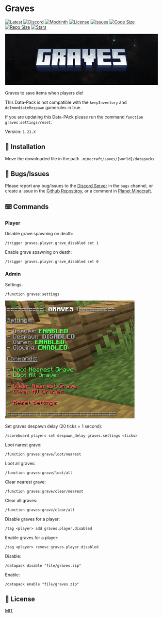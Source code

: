 # Graves

[![Latest](https://img.shields.io/github/v/release/lullaby6/graves-data-pack?color=blueviolet&logo=github)](https://github.com/lullaby6/graves-data-pack/releases)
[![Discord](https://img.shields.io/discord/1327308441324097681?label=discord&color=blue&logo=discord)](https://discord.gg/5UdcDa5xNC) 
[![Modrinth](https://img.shields.io/modrinth/dt/graves?label=modrinth&logo=modrinth)](https://modrinth.com/datapack/lullaby-graves) 
[![License](https://img.shields.io/badge/license-mit-green)](https://github.com/lullaby6/graves-data-pack/blob/main/LICENSE) 
[![Issues](https://img.shields.io/github/issues/lullaby6/graves-data-pack?color=orange&logo=github)](https://github.com/lullaby6/graves-data-pack/issues)
[![Code Size](https://img.shields.io/github/languages/code-size/lullaby6/graves-data-pack?color=purple&logoColor=white)](https://github.com/lullaby6/graves-data-pack)
[![Repo Size](https://img.shields.io/github/repo-size/lullaby6/graves-data-pack?logo=dropbox&color=red)](https://github.com/lullaby6/graves-data-pack)
[![Stars](https://img.shields.io/github/stars/lullaby6/graves-data-pack?logo=github&color=yellow)](https://github.com/lullaby6/graves-data-pack/stargazers)

![bg](https://raw.githubusercontent.com/lullaby6/graves-data-pack/refs/heads/main/images/bg.png)

Graves to save items when players die!

This Data-Pack is not compatible with the `keepInventory` and `doImmediateRespawn` gamerules in true.

If you are updating this Data-PAck please run the command `function graves:settings/reset`.

Version: `1.21.X`

## 📂 Installation

Move the downloaded file in the path `.minecraft/saves/[world]/datapacks`

## 👾 Bugs/Issues

Please report any bug/issues to the [Discord Server](https://discord.gg/5UdcDa5xNC) in the `bugs` channel, or create a issue in the [Github Repostiroy](https://github.com/lullaby6/graves-data-pack/issues), or a comment in [Planet Minecraft](https://www.planetminecraft.com/data-pack/graves-6529892/).

## ⌨️ Commands

### Player

Disable grave spawning on death:

```mcfunction
/trigger graves.player.grave_disabled set 1
```

Enable grave spawning on death:

```mcfunction
/trigger graves.player.grave_disabled set 0
```

### Admin

Settings:

```mcfunction
/function graves:settings
```

![settings](https://raw.githubusercontent.com/lullaby6/graves-data-pack/refs/heads/main/images/settings.png)

Set graves despawn delay (20 ticks = 1 second):

```mcfunction
/scoreboard players set despawn_delay graves.settings <ticks>
```

Loot narest grave:

```mcfunction
/function graves:grave/loot/nearest
```

Loot all graves:

```mcfunction
/function graves:grave/loot/all
```

Clear nearest grave:

```mcfunction
/function graves:grave/clear/nearest
```

Clear all graves:

```mcfunction
/function graves:grave/clear/all
```

Disable graves for a player:

```mcfunction
/tag <player> add graves.player.disabled
```

Enable graves for a player:

```mcfunction
/tag <player> remove graves.player.disabled
```

Disable:

```mcfunction
/datapack disable "file/graves.zip"
```

Enable:

```mcfunction
/datapack enable "file/graves.zip"
```

## 🪪 License

[MIT](https://github.com/lullaby6/graves-data-pack/blob/main/LICENSE)